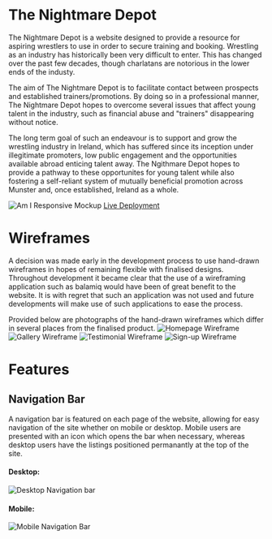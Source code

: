 # The Nightmare Depot

The Nightmare Depot is a website designed to provide a resource for aspiring wrestlers to use in order to secure training and booking. Wrestling as an industry has historically been very difficult to enter. This has changed over the past few decades, though charlatans are notorious in the lower ends of the industy.

The aim of The Nightmare Depot is to facilitate contact between prospects and established trainers/promotions. By doing so in a professional manner, The Nightmare Depot hopes to overcome several issues that affect young talent in the industry, such as financial abuse and "trainers" disappearing without notice.

The long term goal of such an endeavour is to support and grow the wrestling industry in Ireland, which has suffered since its inception under illegitimate promoters, low public engagement and the opportunities available abroad enticing talent away. The Ngithmare Depot hopes to provide a pathway to these opportunites for young talent while also fostering a self-reliant system of mutually beneficial promotion across Munster and, once established, Ireland as a whole.

![Am I Responsive Mockup](assets/readme-images/viewport-mockup.jpg)
[Live Deployment](https://adamfcode.github.io/nightmare-depot/index.html)

# Wireframes
A decision was made early in the development process to use hand-drawn wireframes in hopes of remaining flexible with finalised designs. Throughout development it became clear that the use of a wireframing application such as balamiq would have been of great benefit to the website. It is with regret that such an application was not used and future developments will make use of such applications to ease the process.

Provided below are photographs of the hand-drawn wireframes which differ in several places from the finalised product.
![Homepage Wireframe](assets/readme-images/wire-home.jpg)
![Gallery Wireframe](assets/readme-images/wire-gallery.jpg)
![Testimonial Wireframe](assets/readme-images/wire-testimonial.jpg)
![Sign-up Wireframe](assets/readme-images/wire-signup.jpg)

# Features

## Navigation Bar
A navigation bar is featured on each page of the website, allowing for easy navigation of the site whether on mobile or desktop. Mobile users are presented with an icon which opens the bar when necessary, whereas desktop users have the listings positioned permanantly at the top of the site.

#### Desktop:
![Desktop Navigation bar](assets/readme-images/navbar-desktop.jpg)

#### Mobile:
![Mobile Navigation Bar](assets/readme-images/navbar-mobile.jpg)



